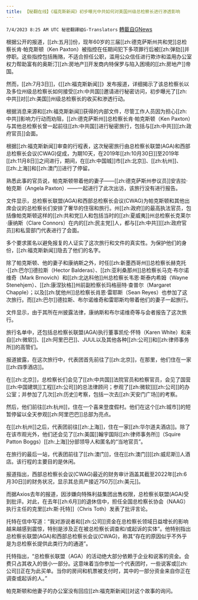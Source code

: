 ```yaml
---
title: 【秘翻在线】《福克斯新闻》初步曝光中共如何对美国州级总检察长进行渗透影响
---
```

`7/4/2023 8:25 AM UTC 秘密翻譯組G-Translators` [轉載自GNews](https://gnews.org/articles/1435562)

根据公开的报道，[[zh:五月]]份，现年60岁的三届[[zh:德克萨斯州共和党]]总检察长肯·帕克斯顿（Ken Paxton）被指控在任期间犯下多项罪行后被[[zh:弹劾]]并停职。这些指控包括贿赂，不适合担任公职，滥用公众信任进行欺诈和滥用办公室权力帮助富有的奥斯汀[[zh:房地产]]开发商内特保罗与陷入困境的[[zh:房地产]]帝国。

然而，[[zh:7月3日]]，《[[zh:福克斯新闻]]》发布报道，详细揭示了该总检察长以及多位州级总检察长如何接受[[zh:中共国]]邀请进行秘密访问，初步曝光了[[zh:中共]]对[[zh:美国]]州级总检察长的收买和渗透行动。

根据消息来源和[[zh:福克斯新闻]]获得的内部文件，尽管工作人员因为担心[[zh:中共]]影响力行动而劝阻，[[zh:德克萨斯州]]总检察长肯·帕克斯顿（Ken Paxton）与其他总检察长曾一起前往[[zh:中共国]]进行秘密旅行，包括与[[zh:中共]][[zh:政府官员]]会面。

根据[[zh:福克斯新闻]]审查的行程表，这次秘密旅行由总检察长联盟(AGA)和西部总检察长会议(CWAG)促成，为期10天，在2019年[[zh:10月30日]]至2019年[[zh:11月8日]]之间进行，期间，在[[zh:中国城]]市[[zh:北京]]、[[zh:杭州]]、[[zh:上海]]和[[zh:澳门]]进行了停留。

熟悉此事的官员说，帕克斯顿带着他的妻子——[[zh:德克萨斯州参议员]]安吉拉·帕克斯（Angela Paxton）——一起进行了此次出访，该旅行没有进行报告。

文件显示，总检察长联盟(AGA)和西部总检察长会议(CWAG)为帕克斯顿和其他出席会议的总检察长们安排了奢华的住宿和旅行。州[[zh:政府]]的最高执法官员，包括像帕克斯顿这样的[[zh:共和党]]人和包括当时的[[zh:夏威夷]]州总检察长克莱尔·康纳斯（Clare Connors）在内的[[zh:民主党]]人，都与[[zh:中共]][[zh:政府官员]]和私营部门代表进行了会面。

多个要求匿名以避免报复的人证实了这次旅行和文件的真实性。为保护他们的身份，[[zh:福克斯新闻]]隐去了他们的名字。

除了帕克斯顿、他的妻子和康纳斯之外，时任[[zh:新墨西哥州]]总检察长赫克托·[[zh:巴尔]]德拉斯（Hector Balderas）、[[zh:亚利桑那州]]总检察长马克·布尔诺维奇（Mark Brnovich）和[[zh:北达科他]]州总检察长韦恩·斯泰内希姆（Wayne Stenehjem）、[[zh:康涅狄格]]州前副检察长玛格丽特·查普尔（Margaret Chapple）；以及[[zh:犹他州]]总检察长肖恩·雷耶斯（Sean Reyes）也参加了这次旅行。而[[zh:巴尔]]德拉斯、布尔诺维奇和雷耶斯均带着他们的妻子一起旅行。

文件显示，由于其所在州披露法律，康纳斯和布尔诺维奇等与会者报告了这次旅行。

旅行名单中，还包括总检察长联盟(AGA)执行董事凯伦·怀特（Karen White）和来自[[zh:微软]]、[[zh:阿里巴巴]]、JUUL以及其他各种[[zh:公司]]和[[zh:律师事务所]]的高管们。

报道披露，在这次旅行中，代表团首先前往了[[zh:北京]]，在那里，他们住在一家[[zh:四季酒店]]。

在[[zh:北京]]，总检察长们会见了[[zh:中共国]]法院官员和检察官员，会见了国营[[zh:中国建筑]]工程[[zh:公司]]的总法律顾问；参观了[[zh:微软]][[zh:公司]]的办公室；并参加了几次[[zh:历史]]考察，包括一次去[[zh:天安门广场]]的考察。

然后，他们前往[[zh:杭州]]，住在一个喜来登度假村。他们在这个[[zh:城市]]的短暂停留以全天参观[[zh:阿里巴巴]]总部为亮点。

在[[zh:杭州]]之后，代表团前往[[zh:上海]]，住在一家[[zh:华尔道夫酒店]]。除了在该市观光外，他们还会见了[[zh:美国]]翰宇国际[[zh:律师事务所]]（Squire Patton Boggs）[[zh:上海]]分部领导人和匿名的“当地官员”。

在旅行的最后一站，代表团前往了[[zh:澳门]]，住在[[zh:澳门]][[zh:威尼斯]]人酒店。该行程的主要目的是休闲。

报道指出，西部总检察长会议(CWAG)最近的财务审计涵盖其截至2022年[[zh:6月30日]]的财务状况，显示其总资产接近750万[[zh:美元]]。

而据Axios去年的报道，因涉嫌向特殊利益集团出售权限，总检察长联盟(AGA)受到批评。对此，在去年[[zh:6月]]的退休信中，担任全国总检察长协会（NAAG）执行主任的克里[[zh:斯·托特]]（Chris Toth）发表了批评言论。

托特在信中写道：“我对游说者和[[zh:公司]]资金在总检察长领域日益增长的影响越来越感到震惊，特别是涉及正在被总检察长调查和/或起诉的实体”。他特别指出总检察长联盟(AGA)和西部总检察长会议(CWAG)，称其“存在的原因似乎不外乎是为总检察长提供此类行为的通道”。

托特指出，“总检察长联盟（AGA）的活动绝大部分依赖于企业和说客的资金。会费只占其收入的很小一部分。这意味着当你参加一个代表团时，一些说客或[[zh:公司]]正在为此买单。当你的房间和机票被支付时，其中的一部分资金来自你正在调查或起诉的人。”

帕克斯顿和他妻子的办公室没有回应[[zh:福克斯新闻]]对这个故事的询问。
